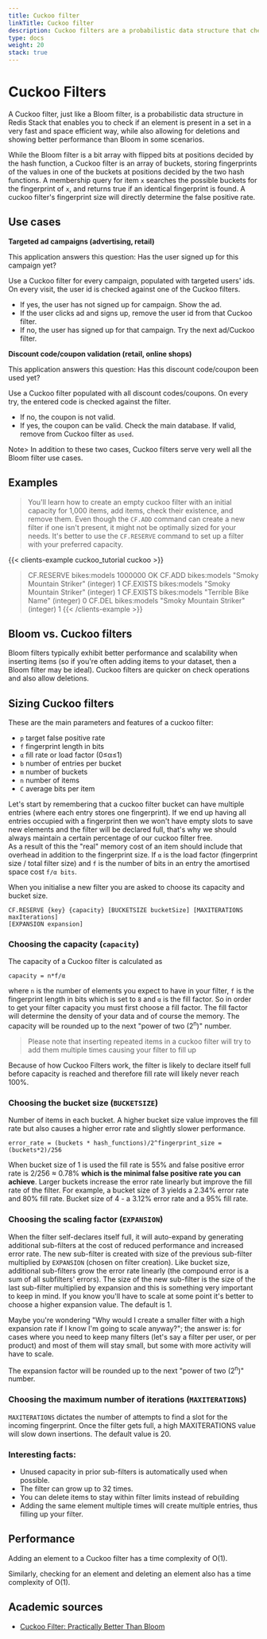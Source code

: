 ```yaml
---
title: Cuckoo filter
linkTitle: Cuckoo filter
description: Cuckoo filters are a probabilistic data structure that checks for presence of an element in a set
type: docs
weight: 20
stack: true
---
```


# Cuckoo Filters

A Cuckoo filter, just like a Bloom filter, is a probabilistic data structure in Redis Stack that enables you to check if an element is present in a set in a very fast and space efficient way, while also allowing for deletions and showing better performance than Bloom in some scenarios.

While the Bloom filter is a bit array with flipped bits at positions decided by the hash function, a Cuckoo filter is an array of buckets, storing fingerprints of the values in one of the buckets at positions decided by the two hash functions. A membership query for item `x` searches the possible buckets for the fingerprint of `x`, and returns true if an identical fingerprint is found. A cuckoo filter's fingerprint size will directly determine the false positive rate.


## Use cases

**Targeted ad campaigns (advertising, retail)** 

This application answers this question: Has the user signed up for this campaign yet?

Use a Cuckoo filter for every campaign, populated with targeted users' ids. On every visit, the user id is checked against one of the Cuckoo filters. 

- If yes, the user has not signed up for campaign. Show the ad.
- If the user clicks ad and signs up, remove the user id from that Cuckoo filter. 
- If no, the user has signed up for that campaign. Try the next ad/Cuckoo filter. 
 
**Discount code/coupon validation (retail, online shops)** 

This application answers this question: Has this discount code/coupon been used yet?

Use a Cuckoo filter populated with all discount codes/coupons. On every try, the entered code is checked against the filter. 

- If no, the coupon is not valid. 
- If yes, the coupon can be valid. Check the main database. If valid, remove from Cuckoo filter as `used`.

Note> In addition to these two cases, Cuckoo filters serve very well all the Bloom filter use cases.

## Examples

> You'll learn how to create an empty cuckoo filter with an initial capacity for 1,000 items, add items, check their existence, and remove them. Even though the `CF.ADD` command can create a new filter if one isn't present, it might not be optimally sized for your needs. It's better to use the `CF.RESERVE` command to set up a filter with your preferred capacity.

{{< clients-example cuckoo_tutorial cuckoo >}}
> CF.RESERVE bikes:models 1000000
OK
> CF.ADD bikes:models "Smoky Mountain Striker"
(integer) 1
> CF.EXISTS bikes:models "Smoky Mountain Striker"
(integer) 1
> CF.EXISTS bikes:models "Terrible Bike Name"
(integer) 0
> CF.DEL bikes:models "Smoky Mountain Striker"
(integer) 1
{{< /clients-example >}}

## Bloom vs. Cuckoo filters
Bloom filters typically exhibit better performance and scalability when inserting
items (so if you're often adding items to your dataset, then a Bloom filter may be ideal).
Cuckoo filters are quicker on check operations and also allow deletions.

## Sizing Cuckoo filters

These are the main parameters and features of a cuckoo filter:

- `p` target false positive rate  
- `f` fingerprint length in bits
- `α` fill rate or load factor (0≤α≤1)
- `b` number of entries per bucket
- `m` number of buckets
- `n` number of items
- `C` average bits per item

Let's start by remembering that a cuckoo filter bucket can have multiple entries (where each entry stores one fingerprint). If we end up having all entries occupied with a fingerprint then we won't have empty slots to save new elements and the filter will be declared full, that's why we should always maintain a certain percentage of our cuckoo filter free.  
As a result of this the "real" memory cost of an item should include that overhead in addition to the fingerprint size. If `α` is the load factor (fingerprint size / total filter size) and `f` is the number of bits in an entry the amortised space cost `f/α bits`.

When you initialise a new filter you are asked to choose its capacity and bucket size. 

```
CF.RESERVE {key} {capacity} [BUCKETSIZE bucketSize] [MAXITERATIONS maxIterations]
[EXPANSION expansion]
``` 

### Choosing the capacity  (`capacity`)

The capacity of a Cuckoo filter is calculated as

```
capacity = n*f/α
```
where `n` is the number of elements you expect to have in your filter, `f` is the fingerprint length in bits which is set to `8` and `α` is the fill factor. So in order to get your filter capacity you must first choose a fill factor. The fill factor will determine the density of your data and of course the memory. 
The capacity will be rounded up to the next "power of two (2<sup>n</sup>)" number.

> Please note that inserting repeated items in a cuckoo filter will try to add them multiple times causing your filter to fill up

Because of how Cuckoo Filters work, the filter is likely to declare itself full before capacity is reached and therefore fill rate will likely never reach 100%.


### Choosing the bucket size (`BUCKETSIZE`)
Number of items in each bucket. A higher bucket size value improves the fill rate but also causes a higher error rate and slightly slower performance.

```
error_rate = (buckets * hash_functions)/2^fingerprint_size = (buckets*2)/256
```

When bucket size of 1 is used the fill rate is 55% and false positive error rate is 2/256 ≈ 0.78% **which is the minimal false positive rate you can achieve**. Larger buckets increase the error rate linearly but improve the fill rate of the filter. For example, a bucket size of 3 yields a 2.34% error rate and 80% fill rate. Bucket size of 4 - a 3.12% error rate and a 95% fill rate. 

### Choosing the scaling factor (`EXPANSION`)

When the filter self-declares itself full, it will auto-expand by generating additional sub-filters at the cost of reduced performance and increased error rate. The new sub-filter is created with size of the previous sub-filter multiplied by `EXPANSION` (chosen on filter creation). Like bucket size, additional sub-filters grow the error rate linearly (the compound error is a sum of all subfilters' errors). The size of the new sub-filter is the size of the last sub-filter multiplied by expansion and this is something very important to keep in mind. If you know you'll have to scale at some point it's better to choose a higher expansion value. The default is 1.

Maybe you're wondering "Why would I create a smaller filter with a high expansion rate if I know I'm going to scale anyway?"; the answer is: for cases where you need to keep many filters (let's say a filter per user, or per product) and most of them will stay small, but some with more activity will have to scale. 

The expansion factor will be rounded up to the next "power of two (2<sup>n</sup>)" number.

### Choosing the maximum number of iterations (`MAXITERATIONS`)
`MAXITERATIONS` dictates the number of attempts to find a slot for the incoming fingerprint. Once the filter gets full, a high MAXITERATIONS value will slow down insertions. The default value is 20.

### Interesting facts: 
- Unused capacity in prior sub-filters is automatically used when possible. 
- The filter can grow up to 32 times. 
- You can delete items to stay within filter limits instead of rebuilding
- Adding the same element multiple times will create multiple entries, thus filling up your filter.


## Performance
Adding an element to a Cuckoo filter has a time complexity of O(1).

Similarly, checking for an element and deleting an element also has a time complexity of O(1).



## Academic sources
- [Cuckoo Filter: Practically Better Than Bloom](https://www.cs.cmu.edu/~dga/papers/cuckoo-conext2014.pdf)
